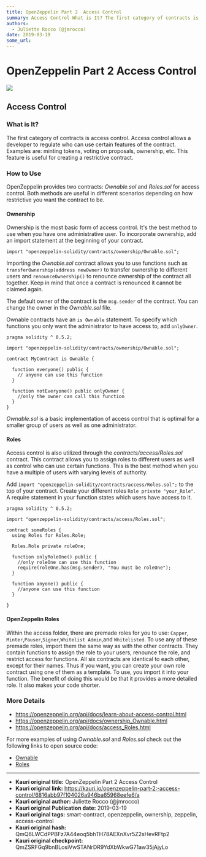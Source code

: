 ```yaml
---
title: OpenZeppelin Part 2  Access Control
summary: Access Control What is It? The first category of contracts is access control. Access control allows a developer to regulate who can use certain features of the contract. Examples are- minting tokens, voting on proposals, ownership, etc. This feature is useful for creating a restrictive contract. How to Use OpenZeppelin provides two contracts- Ownable.sol and Roles.sol for access control. Both methods are useful in different scenarios depending on how restrictive you want the contract to be. Owne
authors:
  - Juliette Rocco (@jmrocco)
date: 2019-03-19
some_url: 
---
```


# OpenZeppelin Part 2  Access Control

![](https://ipfs.infura.io/ipfs/QmXpNnBRArmx3E36X5niZXricpaMk4QHX9GnJaeP8VCbZG)


## Access Control

### What is It?

The first category of contracts is access control. Access control allows a developer to regulate who can use certain features of the contract. Examples are: minting tokens, voting on proposals, ownership, etc. This feature is useful for creating a restrictive contract.

### How to Use

OpenZeppelin provides two contracts: _Ownable.sol_ and _Roles.sol_ for access control. Both methods are useful in different scenarios depending on how restrictive you want the contract to be.

#### Ownership

Ownership is the most basic form of access control. It's the best method to use when you have one administrative user. To incorporate ownership, add an import statement at the beginning of your contract.

```
import "openzeppelin-solidity/contracts/ownership/Ownable.sol";
```

Importing the _Ownable.sol_ contract allows you to use functions such as `transferOwnership(address newOwner)` to transfer ownership to different users and `renounceOwnership()` to renounce ownership of the contract all together. Keep in mind that once a contract is renounced it cannot be claimed again.

The default owner of the contract is the `msg.sender` of the contract. You can change the owner in the _Ownable.sol_ file.

Ownable contracts have an `is Ownable` statement. To specify which functions you only want the administrator to have access to, add `onlyOwner`.

```
pragma solidity ^ 0.5.2;

import "openzeppelin-solidity/contracts/ownership/Ownable.sol";

contract MyContract is Ownable {

  function everyone() public {
    // anyone can use this function
  }

  function notEveryone() public onlyOwner {
    //only the owner can call this function
  }
}
```

_Ownable.sol_ is a basic implementation of access control that is optimal for a smaller group of users as well as one administrator.

#### Roles

Access control is also utilized through the _contracts/access/Roles.sol_ contract. This contract allows you to assign roles to different users as well as control who can use certain functions. This is the best method when you have a multiple of users with varying levels of authority.

Add `import "openzeppelin-solidity/contracts/access/Roles.sol";` to the top of your contract. Create your different roles `Role private "your_Role"`. A require statement in your function states which users have access to it.

```
pragma solidity ^ 0.5.2;

import "openzeppelin-solidity/contracts/access/Roles.sol";

contract someRoles {
  using Roles for Roles.Role;

  Roles.Role private roleOne;

  function onlyRoleOne() public {
    //only roleOne can use this function
    require(roleOne.has(msg.sender), "You must be roleOne");
  }

  function anyone() public {
    //anyone can use this function
  }

}
```

#### OpenZeppelin Roles

Within the access folder, there are premade roles for you to use: `Capper`, `Minter`,`Pauser`,`Signer`,`Whitelist Admin`,and `Whitelisted`. To use any of these premade roles, import them the same way as with the other contracts. They contain functions to assign the role to your users, renounce the role, and restrict access for functions. All six contracts are identical to each other, except for their names. Thus if you want, you can create your own role contract using one of them as a template. To use, you import it into your function. The benefit of doing this would be that it provides a more detailed role. It also makes your code shorter.

### More Details

- <https://openzeppelin.org/api/docs/learn-about-access-control.html>
- <https://openzeppelin.org/api/docs/ownership_Ownable.html>
- <https://openzeppelin.org/api/docs/access_Roles.html>

For more examples of using _Ownable.sol_ and _Roles.sol_ check out the following links to open source code:

- [Ownable](https://github.com/search?utf8=%E2%9C%93&q=import+%22openzeppelin-solidity%2Fcontracts%2Fownership%2FOwnable.sol%22%3B&type=Code)
- [Roles](https://github.com/search?utf8=%E2%9C%93&q=import+%22openzeppelin-solidity%2Fcontracts%2Faccess%2FRoles.sol%22%3B&type=Code)


---

- **Kauri original title:** OpenZeppelin Part 2  Access Control
- **Kauri original link:** https://kauri.io/openzeppelin-part-2:-access-control/6816abb97f104026a946ba65968eefe6/a
- **Kauri original author:** Juliette Rocco (@jmrocco)
- **Kauri original Publication date:** 2019-03-19
- **Kauri original tags:** smart-contract, openzeppelin, ownership, zeppelin, access-control
- **Kauri original hash:** QmQ6LWCdPPBFz7A44eoq5bhTH78AEXnXvr5Z2sHevRFtp2
- **Kauri original checkpoint:** QmZSRFGq9bnBLosiVwSTANrDR9YdXbWkwG71aw35jAjyLo



